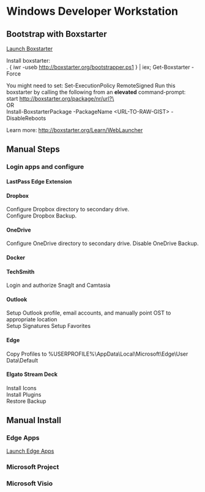# Windows Developer Workstation

## Bootstrap with Boxstarter

[Launch Boxstarter](https://boxstarter.org/package/nr/url?https://raw.githubusercontent.com/ericdboyd/dotfiles/master/bootstrap.ps1)

Install boxstarter:  
. { iwr -useb http://boxstarter.org/bootstrapper.ps1 } | iex; Get-Boxstarter -Force

You might need to set: Set-ExecutionPolicy RemoteSigned
Run this boxstarter by calling the following from an **elevated** command-prompt:  
start http://boxstarter.org/package/nr/url?\<URL-TO-RAW-GIST>  
OR  
Install-BoxstarterPackage -PackageName \<URL-TO-RAW-GIST> -DisableReboots

Learn more: http://boxstarter.org/Learn/WebLauncher

## Manual Steps

### Login apps and configure

#### LastPass Edge Extension

#### Dropbox

Configure Dropbox directory to secondary drive.  
Configure Dropbox Backup.  

#### OneDrive  

Configure OneDrive directory to secondary drive.
Disable OneDrive Backup.  

#### Docker  

#### TechSmith

Login and authorize SnagIt and Camtasia  

#### Outlook

Setup Outlook profile, email accounts, and manually point OST to appropriate location  
Setup Signatures
Setup Favorites

#### Edge

Copy Profiles to %USERPROFILE%\AppData\Local\Microsoft\Edge\User Data\Default

#### Elgato Stream Deck

Install Icons  
Install Plugins  
Restore Backup  

## Manual Install

### Edge Apps
[Launch Edge Apps](edge://apps)
### Microsoft Project

### Microsoft Visio